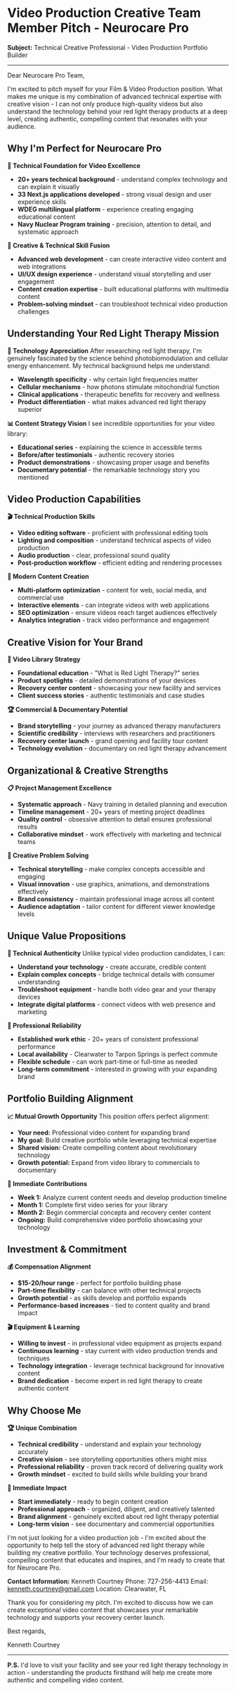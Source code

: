 # Video Production Creative Team Member Pitch - Neurocare Pro

**Subject:** Technical Creative Professional - Video Production Portfolio Builder

---

Dear Neurocare Pro Team,

I'm excited to pitch myself for your Film & Video Production position. What makes me unique is my combination of advanced technical expertise with creative vision - I can not only produce high-quality videos but also understand the technology behind your red light therapy products at a deep level, creating authentic, compelling content that resonates with your audience.

## Why I'm Perfect for Neurocare Pro

**🎥 Technical Foundation for Video Excellence**
- **20+ years technical background** - understand complex technology and can explain it visually
- **33 Next.js applications developed** - strong visual design and user experience skills
- **WDEG multilingual platform** - experience creating engaging educational content
- **Navy Nuclear Program training** - precision, attention to detail, and systematic approach

**🚀 Creative & Technical Skill Fusion**
- **Advanced web development** - can create interactive video content and web integrations
- **UI/UX design experience** - understand visual storytelling and user engagement
- **Content creation expertise** - built educational platforms with multimedia content
- **Problem-solving mindset** - can troubleshoot technical video production challenges

## Understanding Your Red Light Therapy Mission

**🔬 Technology Appreciation**
After researching red light therapy, I'm genuinely fascinated by the science behind photobiomodulation and cellular energy enhancement. My technical background helps me understand:
- **Wavelength specificity** - why certain light frequencies matter
- **Cellular mechanisms** - how photons stimulate mitochondrial function
- **Clinical applications** - therapeutic benefits for recovery and wellness
- **Product differentiation** - what makes advanced red light therapy superior

**📊 Content Strategy Vision**
I see incredible opportunities for your video library:
- **Educational series** - explaining the science in accessible terms
- **Before/after testimonials** - authentic recovery stories
- **Product demonstrations** - showcasing proper usage and benefits
- **Documentary potential** - the remarkable technology story you mentioned

## Video Production Capabilities

**🎬 Technical Production Skills**
- **Video editing software** - proficient with professional editing tools
- **Lighting and composition** - understand technical aspects of video production
- **Audio production** - clear, professional sound quality
- **Post-production workflow** - efficient editing and rendering processes

**📱 Modern Content Creation**
- **Multi-platform optimization** - content for web, social media, and commercial use
- **Interactive elements** - can integrate videos with web applications
- **SEO optimization** - ensure videos reach target audiences effectively
- **Analytics integration** - track video performance and engagement

## Creative Vision for Your Brand

**🎯 Video Library Strategy**
- **Foundational education** - "What is Red Light Therapy?" series
- **Product spotlights** - detailed demonstrations of your devices
- **Recovery center content** - showcasing your new facility and services
- **Client success stories** - authentic testimonials and case studies

**🏆 Commercial & Documentary Potential**
- **Brand storytelling** - your journey as advanced therapy manufacturers
- **Scientific credibility** - interviews with researchers and practitioners
- **Recovery center launch** - grand opening and facility tour content
- **Technology evolution** - documentary on red light therapy advancement

## Organizational & Creative Strengths

**📋 Project Management Excellence**
- **Systematic approach** - Navy training in detailed planning and execution
- **Timeline management** - 20+ years of meeting project deadlines
- **Quality control** - obsessive attention to detail ensures professional results
- **Collaborative mindset** - work effectively with marketing and technical teams

**🎨 Creative Problem Solving**
- **Technical storytelling** - make complex concepts accessible and engaging
- **Visual innovation** - use graphics, animations, and demonstrations effectively
- **Brand consistency** - maintain professional image across all content
- **Audience adaptation** - tailor content for different viewer knowledge levels

## Unique Value Propositions

**🚀 Technical Authenticity**
Unlike typical video production candidates, I can:
- **Understand your technology** - create accurate, credible content
- **Explain complex concepts** - bridge technical details with consumer understanding
- **Troubleshoot equipment** - handle both video gear and your therapy devices
- **Integrate digital platforms** - connect videos with web presence and marketing

**💼 Professional Reliability**
- **Established work ethic** - 20+ years of consistent professional performance
- **Local availability** - Clearwater to Tarpon Springs is perfect commute
- **Flexible schedule** - can work part-time or full-time as needed
- **Long-term commitment** - interested in growing with your expanding brand

## Portfolio Building Alignment

**📈 Mutual Growth Opportunity**
This position offers perfect alignment:
- **Your need:** Professional video content for expanding brand
- **My goal:** Build creative portfolio while leveraging technical expertise
- **Shared vision:** Create compelling content about revolutionary technology
- **Growth potential:** Expand from video library to commercials to documentary

**🎯 Immediate Contributions**
- **Week 1:** Analyze current content needs and develop production timeline
- **Month 1:** Complete first video series for your library
- **Month 2:** Begin commercial concepts and recovery center content
- **Ongoing:** Build comprehensive video portfolio showcasing your technology

## Investment & Commitment

**💰 Compensation Alignment**
- **$15-20/hour range** - perfect for portfolio building phase
- **Part-time flexibility** - can balance with other technical projects
- **Growth potential** - as skills develop and portfolio expands
- **Performance-based increases** - tied to content quality and brand impact

**🎬 Equipment & Learning**
- **Willing to invest** - in professional video equipment as projects expand
- **Continuous learning** - stay current with video production trends and techniques
- **Technology integration** - leverage technical background for innovative content
- **Brand dedication** - become expert in red light therapy to create authentic content

## Why Choose Me

**🏆 Unique Combination**
- **Technical credibility** - understand and explain your technology accurately
- **Creative vision** - see storytelling opportunities others might miss
- **Professional reliability** - proven track record of delivering quality work
- **Growth mindset** - excited to build skills while building your brand

**🚀 Immediate Impact**
- **Start immediately** - ready to begin content creation
- **Professional approach** - organized, diligent, and creatively talented
- **Brand alignment** - genuinely excited about red light therapy potential
- **Long-term vision** - see documentary and commercial opportunities

I'm not just looking for a video production job - I'm excited about the opportunity to help tell the story of advanced red light therapy while building my creative portfolio. Your technology deserves professional, compelling content that educates and inspires, and I'm ready to create that for Neurocare Pro.

**Contact Information:**
Kenneth Courtney
Phone: 727-256-4413
Email: kenneth.courtney@gmail.com
Location: Clearwater, FL

Thank you for considering my pitch. I'm excited to discuss how we can create exceptional video content that showcases your remarkable technology and supports your recovery center launch.

Best regards,

Kenneth Courtney

---

**P.S.** I'd love to visit your facility and see your red light therapy technology in action - understanding the products firsthand will help me create more authentic and compelling video content.


